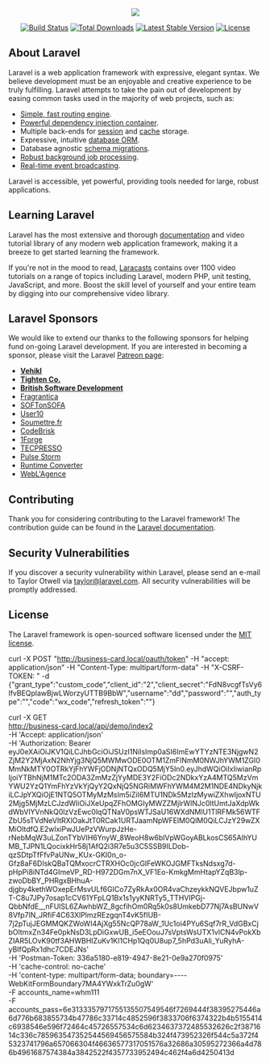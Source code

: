<p align="center"><img src="https://laravel.com/assets/img/components/logo-laravel.svg"></p>

<p align="center">
<a href="https://travis-ci.org/laravel/framework"><img src="https://travis-ci.org/laravel/framework.svg" alt="Build Status"></a>
<a href="https://packagist.org/packages/laravel/framework"><img src="https://poser.pugx.org/laravel/framework/d/total.svg" alt="Total Downloads"></a>
<a href="https://packagist.org/packages/laravel/framework"><img src="https://poser.pugx.org/laravel/framework/v/stable.svg" alt="Latest Stable Version"></a>
<a href="https://packagist.org/packages/laravel/framework"><img src="https://poser.pugx.org/laravel/framework/license.svg" alt="License"></a>
</p>

## About Laravel

Laravel is a web application framework with expressive, elegant syntax. We believe development must be an enjoyable and creative experience to be truly fulfilling. Laravel attempts to take the pain out of development by easing common tasks used in the majority of web projects, such as:

- [Simple, fast routing engine](https://laravel.com/docs/routing).
- [Powerful dependency injection container](https://laravel.com/docs/container).
- Multiple back-ends for [session](https://laravel.com/docs/session) and [cache](https://laravel.com/docs/cache) storage.
- Expressive, intuitive [database ORM](https://laravel.com/docs/eloquent).
- Database agnostic [schema migrations](https://laravel.com/docs/migrations).
- [Robust background job processing](https://laravel.com/docs/queues).
- [Real-time event broadcasting](https://laravel.com/docs/broadcasting).

Laravel is accessible, yet powerful, providing tools needed for large, robust applications.

## Learning Laravel

Laravel has the most extensive and thorough [documentation](https://laravel.com/docs) and video tutorial library of any modern web application framework, making it a breeze to get started learning the framework.

If you're not in the mood to read, [Laracasts](https://laracasts.com) contains over 1100 video tutorials on a range of topics including Laravel, modern PHP, unit testing, JavaScript, and more. Boost the skill level of yourself and your entire team by digging into our comprehensive video library.

## Laravel Sponsors

We would like to extend our thanks to the following sponsors for helping fund on-going Laravel development. If you are interested in becoming a sponsor, please visit the Laravel [Patreon page](https://patreon.com/taylorotwell):

- **[Vehikl](https://vehikl.com/)**
- **[Tighten Co.](https://tighten.co)**
- **[British Software Development](https://www.britishsoftware.co)**
- [Fragrantica](https://www.fragrantica.com)
- [SOFTonSOFA](https://softonsofa.com/)
- [User10](https://user10.com)
- [Soumettre.fr](https://soumettre.fr/)
- [CodeBrisk](https://codebrisk.com)
- [1Forge](https://1forge.com)
- [TECPRESSO](https://tecpresso.co.jp/)
- [Pulse Storm](http://www.pulsestorm.net/)
- [Runtime Converter](http://runtimeconverter.com/)
- [WebL'Agence](https://weblagence.com/)

## Contributing

Thank you for considering contributing to the Laravel framework! The contribution guide can be found in the [Laravel documentation](https://laravel.com/docs/contributions).

## Security Vulnerabilities

If you discover a security vulnerability within Laravel, please send an e-mail to Taylor Otwell via [taylor@laravel.com](mailto:taylor@laravel.com). All security vulnerabilities will be promptly addressed.

## License

The Laravel framework is open-sourced software licensed under the [MIT license](https://opensource.org/licenses/MIT).


curl -X POST "http://business-card.local/oauth/token" -H "accept: application/json" -H "Content-Type: multipart/form-data" -H "X-CSRF-TOKEN: " -d {"grant_type":"custom_code","client_id":"2","client_secret":"FdN8vcgfTsVy6lfvBEQplawBjwLWorzyUTTB9BbW","username":"dd","password":"","auth_type":"","code":"wx_code","refresh_token":""}


curl -X GET \
  http://business-card.local/api/demo/index2 \
  -H 'Accept: application/json' \
  -H 'Authorization: Bearer eyJ0eXAiOiJKV1QiLCJhbGciOiJSUzI1NiIsImp0aSI6ImEwYTYzNTE3NjgwN2ZjM2Y2MjAxN2NhYjg3NjQ5MWMwODE0OTM1ZmFlNmM0NWJhYWM1ZGI0MmNkMTY0OTRkYjFhYWFjODNjNTQxODQ5MjY5In0.eyJhdWQiOiIxIiwianRpIjoiYTBhNjM1MTc2ODA3ZmMzZjYyMDE3Y2FiODc2NDkxYzA4MTQ5MzVmYWU2YzQ1YmFhYzVkYjQyY2QxNjQ5NGRiMWFhYWM4M2M1NDE4NDkyNjkiLCJpYXQiOjE1NTQ5OTMyMzMsIm5iZiI6MTU1NDk5MzIzMywiZXhwIjoxNTU2Mjg5MjMzLCJzdWIiOiJXeUpqZFhOMGIyMWZZMjlrWlNJc0ltUmtJaXdpWkdWbVlYVnNkQ0lzVzEwc0lqQTNaV0psWTJSaU16WXdNMlU1TlRFMk56WTFZbU5sTVdNeVltRXlOakJtT0RCak1URTJaamNpWFElM0QlM0QiLCJzY29wZXMiOltdfQ.E2wlxiPwJUePzVWurpJzHe-rNebMqW3uLZonTYbVIH6YnyW_8WeoH8w6blVpWGoyABLkosCS65AlhYUMB_TJPN1LQocixkHr58j1AfQ2i3R7e5u3C5SSB9ILDob-qzSDtpTfFfvPaUNw_KUx-GKI0n_o-Gfz8aF6DIskQBaTQMxocrCTRXHOc0jcGlFeWKOJGMFTksNdsxg7d-pHpPi8iNTd4GImeVP_RD-H972DGm7nX_VF1Eo-KmkgMmHtapYZqB3lp-zwoDbBY_PHRgxBHhuA-djgby4kethWOxepErMsvULf6GICo7ZyRkAx0OR4vaChzeykkNQVEJbpw1uZT-C8u7JPy7osap1cCV61YFpLQ1Bx1s1yyKNRTy5_TTHVIPGj-QbbNfdE__nFUlSL6ZAwhbWZ_8gcfihOm0Rq5k0s8UmkebD77Nj7AsBUNwV8Vfp7lN_JRfiF4C63XlPlmzREzgqnT4vK5fIUB-7j2pTujJEGMMQKZWoWI4AjXg55NcQP78aW_1Uc1oi4PYu6Sqf7rR_VdGBxCjbOltmxZn34Fe0pkNsD3LpDiGxwUB_i5eEOouJ7sVptsWsUTX1vlCN4vPokXbZIAR5LOvK90tf3AHWBHIZuKv1KI1CHp1Qq0U8up7_5hPd3uAli_YuRyhA-yBIfQpRx1dhc7CDEJNs' \
  -H 'Postman-Token: 336a5180-e819-4947-8e21-0e9a270f0975' \
  -H 'cache-control: no-cache' \
  -H 'content-type: multipart/form-data; boundary=----WebKitFormBoundary7MA4YWxkTrZu0gW' \
  -F accounts_name=whm111 \
  -F accounts_pass=6e3133357971755135507549546f7269444f38395275446a6d776b683855734b47786c33714c4852596f3833706f6374322b4b5155414c6938546e596f72464c45726557534c6d6234637372485532626c2f3871614c336c785963547352544569456575584b324f473952326f544c5a372f45323741796a657066304f46636577317051576a32686a30595272366a4d786b4961687574384a3842522f4357733952494c462f4a6d4250413d